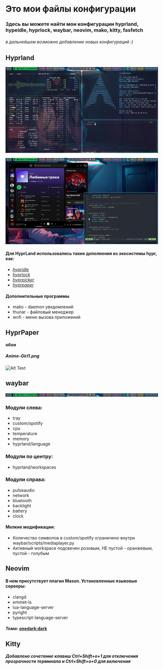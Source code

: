 # Это мои файлы конфигурации


### Здесь вы можете найти мои конфигурации hyprland, hypeidle, hyprlock, waybar, neovim, mako, kitty, fasfetch

###### в дальнейшем возможно добавление новых конфигураций :)

## Hyprland

![Alt Text](./preview/HyprLandPreview.png)

![Alt Text](./preview/HyprLandPreview2.png)

#### Для HyprLand использовались такие дополнения из экосистемы hypr, как:

+ [*hypridle*](https://github.com/hyprwm/hypridle)
+ [*hyprlock*](https://github.com/hyprwm/hyprlock)
+ [*hyprpicker*](https://github.com/hyprwm/hyprpicker)
+ [*hyprpaper*](https://github.com/hyprwm/hyprpaper)

#### Дополнительные программы

- mako - daemon уведомлений
- thunar - файловый менеджер
- wofi - меню вызова приложений

## HyprPaper

#### обои

##### Anime-Girl1.png
![Alt Text](./wallpaper/Anime-Girl1.png)

## waybar

![Alt Text](./preview/waybar_preview.png)

### Модули слева:
+ tray
+ custom/spotify
+ cpu
+ temperature
+ memory
+ hyprland/language

### Модули по центру:
+ hyprland/workspaces

### Модули справа:
+ pulseaudio
+ network
+ bluetooth
+ backlight
+ battery
+ clock

#### Мелкие модификации:

- Количество символов в custom/spotify ограничено внутри waybar/scripts/mediaplayer.py
- Активный workspace подсвечен розовым, НЕ пустой - оранжевым, пустой - голубым

## Neovim

#### В нем присутствует плагин Mason. Установленные языковые серверы:

- clangd
- emmet-ls
- lua-language-server
- pyright
- typescript-language-server

#### *Тема:* [onedark:dark](https://github.com/navarasu/onedark.nvim)

## Kitty

##### Добавлено сочетание клавиш Ctrl+Shift+o+1 для отключения прозрачности терминала и Ctrl+Shift+o+0 для включения
